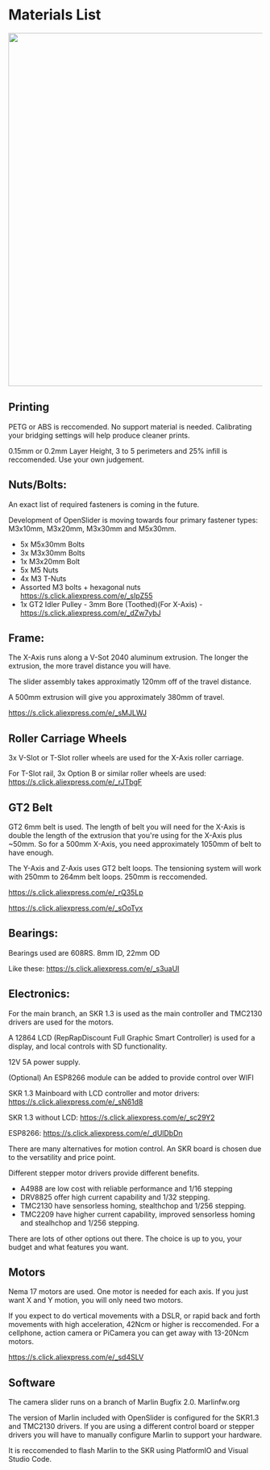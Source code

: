 # Materials List
<img src="https://user-images.githubusercontent.com/45019189/82775396-f59a6d00-9e1d-11ea-9ca9-89be5ede4bb7.jpg" width="700">

## Printing

PETG or ABS is reccomended.
No support material is needed. Calibrating your bridging settings will help produce cleaner prints.

0.15mm or 0.2mm Layer Height, 3 to 5 perimeters and 25% infill is reccomended. Use your own judgement.

## Nuts/Bolts:

An exact list of required fasteners is coming in the future.

Development of OpenSlider is moving towards four primary fastener types: M3x10mm, M3x20mm, M3x30mm and M5x30mm.


* 5x M5x30mm Bolts
* 3x M3x30mm Bolts
* 1x M3x20mm Bolt
* 5x M5 Nuts
* 4x M3 T-Nuts
* Assorted M3 bolts + hexagonal nuts https://s.click.aliexpress.com/e/_sIpZ55
* 1x GT2 Idler Pulley - 3mm Bore (Toothed)(For X-Axis) - https://s.click.aliexpress.com/e/_dZw7ybJ


## Frame:

The X-Axis runs along a V-Sot 2040 aluminum extrusion. The longer the extrusion, the more travel distance you will have.

The slider assembly takes approximatly 120mm off of the travel distance.

A 500mm extrusion will give you approximately 380mm of travel.

https://s.click.aliexpress.com/e/_sMJLWJ



## Roller Carriage Wheels

3x V-Slot or T-Slot roller wheels are used for the X-Axis roller carriage.

For T-Slot rail,  3x Option B or similar roller wheels are used: https://s.click.aliexpress.com/e/_rJTbgF



## GT2 Belt

GT2 6mm belt is used.
The length of belt you will need for the X-Axis is double the length of the extrusion that you're using for the X-Axis plus ~50mm.
So for a 500mm X-Axis, you need approximately 1050mm of belt to have enough.

The Y-Axis and Z-Axis uses GT2 belt loops.
The tensioning system will work with 250mm to 264mm belt loops. 250mm is reccomended.

https://s.click.aliexpress.com/e/_rQ35Lp

https://s.click.aliexpress.com/e/_sOoTyx



## Bearings:

Bearings used are 608RS. 8mm ID, 22mm OD

Like these: https://s.click.aliexpress.com/e/_s3uaUI


## Electronics:

For the main branch, an SKR 1.3 is used as the main controller and TMC2130 drivers are used for the motors.

A 12864 LCD (RepRapDiscount Full Graphic Smart Controller) is used for a display, and local controls with SD functionality.

12V 5A power supply.

(Optional) An ESP8266 module can be added to provide control over WIFI

SKR 1.3 Mainboard with LCD controller and motor drivers: https://s.click.aliexpress.com/e/_sN61d8

SKR 1.3 without LCD: https://s.click.aliexpress.com/e/_sc29Y2

ESP8266: https://s.click.aliexpress.com/e/_dUlDbDn



There are many alternatives for motion control. An SKR board is chosen due to the versatility and price point.

Different stepper motor drivers provide different benefits. 

* A4988 are low cost with reliable performance and 1/16 stepping
* DRV8825 offer high current capability and 1/32 stepping. 
* TMC2130 have sensorless homing, stealthchop and 1/256 stepping. 
* TMC2209 have higher current capability, improved sensorless homing and stealhchop and 1/256 stepping. 

There are lots of other options out there. The choice is up to you, your budget and what features you want.


## Motors

Nema 17 motors are used. One motor is needed for each axis. If you just want X and Y motion, you will only need two motors.

If you expect to do vertical movements with a DSLR, or rapid back and forth movements with high acceleration, 42Ncm or higher is reccomended. For a cellphone, action camera or PiCamera you can get away with 13-20Ncm motors.

https://s.click.aliexpress.com/e/_sd4SLV


## Software

The camera slider runs on a branch of Marlin Bugfix 2.0. Marlinfw.org

The version of Marlin included with OpenSlider is configured for the SKR1.3 and TMC2130 drivers. If you are using a different control board or stepper drivers you will have to manually configure Marlin to support your hardware.


It is reccomended to flash Marlin to the SKR using PlatformIO and Visual Studio Code.
